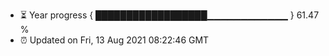 - ⏳ Year progress { ██████████████████▁▁▁▁▁▁▁▁▁▁▁▁ } 61.47 %
- ⏰ Updated on Fri, 13 Aug 2021 08:22:46 GMT

